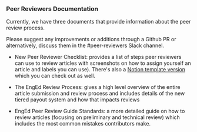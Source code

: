 ### Peer Reviewers Documentation

Currently, we have three documents that provide information about the peer review process. 

Please suggest any improvements or additions through a Github PR or alternatively, discuss them in the #peer-reviewers Slack channel.

- New Peer Reviewer Checklist: provides a list of steps peer reviewers can use to review articles with screenshots on how to assign yourself an article and labels you can use). There's also a [Notion template version](https://www.notion.so/5580246e780e4c8e91478281015b8237?v=ecc4ab28084149f18629887fa1544137) which you can check out as well.

- The EngEd Review Process: gives a high level overview of the entire article submission and review process and includes details of the new tiered payout system and how that impacts reviews

- EngEd Peer Review Guide Standards: a more detailed guide on how to review articles (focusing on preliminary and technical review) which includes the most common mistakes contributors make.
